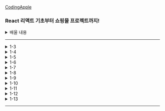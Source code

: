 [CodingApple](https://online.codingapple.com/course/react-basic/)

### React 리액트 기초부터 쇼핑몰 프로젝트까지!
<details>
<summary>배울 내용</summary>

    – class 문법 없이 개발하는 2020스타일 easy-mode 리액트

    – 컴포넌트, Props, State를 이용한 웹앱 개발

    – 리액트로 HTML 모듈화해서 개발하는 법

    – JSX for 반복문, 이벤트 핸들러 등 어떻게 쓰는지 정확히 알려줌

    – 리액트 CLI로 프로젝트 생성, 관리, 빌드하는 법

    – Redux와 context API로 데이터 관리

    – Ajax 등으로 서버 API 요청하는 법 (을 배울 텐데 Ajax가 뭔지 모르니까 그것부터)

    – 라우터로 페이지 나누기

    – 리액트에서 CSS 스타일링 잘하는 법 (styled component, SASS)

    – import/destructuring/arrow function 등 필요한 ES6 문법들

    – 스마트폰에 설치 가능한 Progressive Web App으로 리액트사이트 발행하기

    – (포트폴리오 자랑용) github pages를 이용해 사이트 발행

</details>

-----

<details>
<summary>1-3</summary>

### JSX를 이용해 HTML 페이지 제작해보는 건 처음이겠죠

```
리액트에서 class=""를 넣고 싶다면 className=""

데이터바인딩 var data = '안녕하세요'; <div>{ data }</div>
  -> { } 꼭 중괄호 안에

<div style = {{ color : 'blue', fontSize : '30px' }}>글씨</div>
  -> {속성명 : '속성값} 대쉬(-) 불가능, 붙여쓰고 앞글자를 대문자로 치환
```
</details>

<details>
<summary>1-4</summary>

### 중요한 데이터는 변수 말고 리액트 state로 만들랬죠

state를 쓰는 이유
```
변수가 변경될 때 자동으로 관련된 HTML을 재렌더링되게 만들고 싶어서
수정사항이 자동으로 웹페이지에 스무스~하게 반영되게 만들고 싶어서
```
let [a, b] = useState('ㅇㅇㅇㅇ');
```
a : 실제 저장할 데이터, b : 저장할 데이터를 변결시킬 함수
데이터바인딩 가능 <h3>{a}</h3> => <h3>ㅇㅇㅇㅇ<h3>
Array, Object 가능 let [a, b] = useState(['ㅇㅇ', 'ㄴㄴ']);
```

</details>

<details>
<summary>1-5</summary>

### 버튼에 기능 개발을 해보자 & 리액트 state 변경하는 법

리액트에서 특정 HTML 요소를 클릭했을 때 자바스크립트를 실행하고 싶으면
```
<div onClick = { 실행할 함수 }>
Click이 대문자, {} 중괄호 사용, 그냥 코드가 아닌 함수를 적어야 함
ex) <div onClick = { 함수이름 }>
    <div onClick = { function(){ 실행할 코드 } }>
    <div onClick = { () => { 실행할 코드 } }>
```
state는 변수와는 다르게 값을 변경할 때 지정된 변경 함수를 써야 함
```
ㅇㅇ변경(대체할 데이터) 
ex) <span>👍</span> 을 눌렀을 때 따봉이라는 state를 1 증가하려면 어떻게 해야할까요?
    <span onClick = { { () => { 따봉변경(따봉 + 1) } } }>
```

</details>

<details>
<summary>1-6</summary>

### 숙제 해설 : 블로그 글 수정버튼 만들기

원래 자바스크립트 내에서 array나 object 자료형은 = 등호로 복사하면 각각 별개의 자료형이 생성되는게 아니라 값을 공유함
```
ex) var data1 = [1, 2, 3]; var data2 = data1;
    => data1과 data2는 각각 [1, 2, 3]을 별개로 저장하는 게 아닌 똑같은 값을 공유함
    => data1을 변경하면 data2도 자동으로 변경됨

state도 = 등호를 이용해서 복사하면 문제가 일어나기 때문에 완전히 개별 복사본을 만들어주는 카피를 해야 함
  => ex) var 새로운array = [...원본array]
  => function 제목바꾸기() {
       var newArray = [...글제목];
       newArray[0] = '여자코트 추천';
       글제목변경( newArray );
     } 
```

</details>

<details>
<summary>1-7</summary>

### React Component : 많은 div들을 한 단어로 줄이고 싶은 충동이 들 때

return () 안에 HTML을 넣을 때 태그 2개를 평행하게 넣을 수 없음
```
굳이 쓰고 싶다면
<div>
  <div></div>
  <div></div> 
</div>
```
Component
```
리액트에서 제공하는 긴 HTML을 한 단어로 깔끔하게 치환해서 넣을 수 있는 문법
함수 만들 듯, 변수 만들 듯 한 단어로 치환해서 원하는 곳에 꽂아넣을 수 있음
```  
방법
```
1. function을 이용해서 함수를 하나 만들기
2. 그 함수 안에 return() 안에 원하는 HTML을 담기
3. 원하는 곳에서 <Modal></Modal> 이라고 사용했을 때 축약한 HTML이 등장
   -> 축약한 HTML 덩어리를 Component 라고 칭함
   -> ex)
      function App (){
        return (
            <div>
                HTML 잔뜩있는 곳
                ...
                <Modal></Modal>
            </div>
        )
      }

      function Modal(){
          return (
              <div className="modal">
                <h2>제목</h2>
                <p>날짜</p>
                <p>상세내용</p>
              </div>
        )
      }
```        
Component의 특징
```
Component 이름 지을 땐 보통 영어 대문자로 시작
return() 안에 태그들이 평행하게 여러 개 들어갈 수 없음 ex) <div>, <></>
Component 위치는 보통 funcion App(){} 와 나란히 만듦
  -> 보통 컴포넌트 안에다가 컴포넌트를 만들진 않기 때문
  -> Component 안에 미리 만들어둔 Component 집어넣기도 가능
```
어떤 HTML들을 Component 만드는게 좋을까
```
사이트에 반복해서 출현하는 HTML 덩어리들
내용이 자주 변경될 것 같은 HTML의 한 부분
다른 페이지를 만들 때
다른 팀원과 협업할 때 웹페이지를 컴포넌트 단위로 작업 분배
```
Component 단점
```
HTML을 깔끔하게 쓰려고 함수 자체를 많이 만드는 것 자체로 관리가 힘듦
<Modal>이라는 컴포넌트가 App(){} 안에 있는 state를 사용하고 싶을 때, 그냥 바로 쓸 수 없음
  => props라는 문법을 이용해 state를 <Modal>까지 전해줘야 사용 가능
```

</details>

<details>
<summary>1-8</summary>

### 클릭하면 동작하는 UI (모달창) 만드는 법

리액트는 중괄호 내에서 if문을 사용할 수 없어서 삼항연산자를 사용해야 함
```
조건식 ? 조건식 참일 때 실행할 코드 : 조건식 거짓일 때 실행할 코드 
```

</details>

<details>
<summary>1-9</summary>

### map : 많은 div들을 반복문으로 줄이고 싶은 충동이 들 때

반복문도 {중괄호} 안에서 { for (){} } 이렇게 넣을 수 있지않을까 생각할 수 있지만 {중괄호} 안에는 변수, 함수만 입력 가능함
```
중괄호 안에서 쓸 수 있는 map이란 반복문 이용
```  
방법
```
ex1) 
var 어레이 = [2, 3, 4];
어레이.map(function(){
});
  => 모든 array에 붙일 수 있으며 소괄호 안에 콜백 함수 하나 넣는 게 기본, map 안의 코드가 어레이 자료의 갯수만큼 실행됨(ex1에서 3번)

ex2)
var 어레이 = [2, 3, 4];
어레이.map(function(a){
  return a * 10
});
  => 콜백 함수 소괄호 안에 파라미터를 아무 이름이나 입력해주면(ex2에서 a), a라는 파라미터가 어레이 안에 있던 모든 자료를 하나씩 출력해주는 역할을 함 => [20, 30, 40]이 됨

ex3)
var 어레이 = [2, 3, 4];
var newArray = 어레이.map(function(a){
    return a * 10
});
  => 참고로 map 함수는 원본 자료형을 변형시키지 않아서 보통 새로운 변수에 담아서 사용함
      newArray에는 [20,30, 40], 원래 어레이에는 [2, 3, 4]
```      
JSX 안에서 map으로 반복문을 돌리고 싶으면
```
1. 원하는 자료에다가 map을 붙이면 그 자료 갯수만큼 반복문 돌리기 가능
2. 반복을 원하는 HTML을 return 안에 적으면 끝

ex)
<div>
  ~~~HTML 잔뜩~~~
  ...
  { 글제목.map(function(){      
      return (<div>안녕</div>)
  }) }
</div>
  => 현재 글제목 array에는 3개의 데이터가 들어있으니 실행해보면 div도 3개가 남음
```    
반복된 HTML에 각각 다른 내용을 부여하고 싶다면
```
ex)
<div>
  ~~~HTML 잔뜩~~~
  ...
  { 글제목.map(function(a){
      return (
          <div className="list">
            <h3>{ a }</h3>
            ~~~HTML 잔뜩~~~
          </div>
      )
  }) }
</div>
        
반복된 HTML 안에 onClick = {} 이런 거 넣어도 잘 작동함
```
일반 for 반복문을 사용하고 싶다면
```
따로 함수를 만들어서 사용해야 함
  1. 따로 일반 함수를 만들고
  2. 함수 안에 HTML을 담을 array 자료를 하나 생성
  3. 함수 안에서 for 반복문을 이용해 array 내에 HTML을 추가
  4. 완성된 array를 return
  5. 함수를 원하는 곳에 { 함수명() } 데이터바인딩

  ex)
  function 반복된UI(){
    var 어레이 = [];
    for (var i = 0; i < 3; i++) {
        어레이.push(<div>안녕</div>)
    }
    return 어레이
  }
  return (
    <div>
        ~~~HTML 잔뜩~~~
        { 반복된UI() }
    </div>
  )
```

</details>

<details>
<summary>1-10</summary>

### props : 자식이 부모의 state를 가져다쓰고 싶을 땐 말하고 쓰셔야합니다

props를 사용하는 이유
```
1-7에서 App이라는 컴포넌트 안에 <Modal> 이라는 컴포넌트를 만듦
App : 부모 컴포넌트 Modal : 자식 컴포넌트
자식 컴포넌트가 부모 컴포넌트 안에 있던 state를 가져다 쓰고 싶을 때!
props라는 문법으로 state를 전송한 뒤에 {props.state이름} 
```
방법
```
1. <자식컴포넌트 전송할 이름 = { state명 }> 이렇게 사용한 후
2. 자식컴포넌트 선언하는 function 안에 파라미터를 하나 만들어주기
      
ex) 글제목이라는 부모 컴포넌트의 state를 자식 컴포넌트에 전송해보기
    funtion App() {
      let [글제목, 글제목변경] = useState(['aa', 'bb', 'cc']);
        return(
            <div>
              ...
              <Modal 글제목 = {글제목}></Modal>
            </div>
        )
    }
    function Modal(props){
        return(
            <div className="modal">
              <h2>제목 { props.글제목[0] }</h2>
              <p>날짜</p>
              <p>상세내용</p>
            </div>
        )
    }

1. <Mdoal 전송할이름 = {state명}> 이렇게 원하는 state를 적어주면 전송됨
2. function Modal(props){} 이렇게 쓰면 전송된 props 사용 가능
         
  => 무한대 전송 가능
  => props라는 파라미터에는 전송한 모든 props 데이터가 들어가있음
    props.글제목 이런 식으로 원하는 것만 꺼내서 쓰면 됨
  => props 전송할 때 꼭 {} 중괄호로 전송해야 하는 건 아님
    <Modal 글제목 = {변수명}> 변수명을 넣고 싶으면 중괄호
    <Modal 글제목 = "강남우동맛집"> 일반 텍스트를 전송하고 싶으면 따옴표
```

</details>

<details>
<summary>1-11</summary>

### (UI 제작 패턴) props를 응용한 상세페이지 만들기

글말고 따로 버튼 3개를 만들어서 한번 개발해봅시다
```
각각 버튼을 누르면 각각 다른 제목의 모달 제목이 떠야함
  1. 일단 버튼 3개 만들기
  2. 각각 버튼을 누르면 글제목이 수정되어야 함
     Modal이라는 컴포넌트 안에 제목 부분을 props.글제목[누른제목] 으로 수정
     => 누른제목 이라는 변수가 0이면 0번째 제목이 뜬다
  3. App 안에 누른제목이라는 변수를 state로 만들기 (기본값 0)
     => 몇번째 글제목을 눌렀는지의 정보를 보관하는 곳
  4. 모달창 안에 props.글제목[props.누른제목]으로 수정
     <Modal 글제목 = {글제목} 누른제목 = {누른제목}></Modal>으로 수정
     => 부모가 가진 state를 쓰려면 props로 신고하고 써야하기 때문
     <Modal>이라는 태그 안에서 원하는 이름의 props를 전송하고
     Modal 안에서 props.이름 이런 식으로 써야 함
     => 모달창은 누른제목이라는 state의 숫자에 따라서 제목이 변경됨
```   
버튼을 눌렀을 때 state를 변경하려면?
```
ex) 
<button onClick={()=>{ 누른제목변경(0) }}>버튼1</button>
<button onClick={()=>{ 누른제목변경(1) }}>버튼2</button>   
<button onClick={()=>{ 누른제목변경(2) }}>버튼3</button>
```
이제 직접 <h3> 글제목부분에 가서 누르면 state가 변경되게 만들자 (반복문)
```
ex)
{
    글제목.map(function(a){
        return(
            <div className = "list">
              <h3 onClick = { () => { 누른제목변경(0) } }>{ a } ~~html~~ </h3>
            </div>
        )
    })
}

<button onClick={()=>{ 누른제목 = 0 }}>버튼1</button> 처럼 작성하면 에러
  => state를 변경할 땐 state 변경함수를 사용해야 하고, 등호를 사용하면 안 됨

클릭했을 때 동작하게 하기 위해 onClick 안에 state 변경함수 삽입

대충 0이라고 넣었기 때문에 현재는 어떤 제목을 누르던 state가 0으로 변경 됨
```   
0이 아니라 각각 제목들마다 누른제목변경(0), 누른제목변경(1) ~~ 이 되도록 해보자
```
ex)
{
    글제목.map(function(a, i){
        return(
            <div className = "list">
              <h3 onClick = { () => { 누른제목변경(i) } }>{ a } ~~html~~ </h3>
            </div>
        )
    })
}

map 반복문을 쓸 때 다른 파라미터를 뒤에 추가해주면 됨
i =  반복문이 돌면서 0, 1, 2, 3 ~~ 이렇게 하나씩 증가하는 정수를 뜻함
```    
결론
```
1. state 하나 만들고
2. state가 ~~상태면 UI를 ~~이렇게 보여주세요~ 라고 코드 작성
3. 필요하면 버튼을 누르거나 할 땐 state를 ~~이렇게 바꿔주세요~ 추가
```

</details>

<details>
<summary>1-12</summary>

### input 다루기 1 : 사용자가 입력한 글을 변수에 저장하는 법

사용자가 input에 입력한 데이터는 중요한 데이터이기 때문에 state에 저장해서 쓰는 게 일반적
```
ex) let[입력값, 입력값변경] = useState('');
```
사용자가 input에 입력한 값 알아내는 법
```
ex)
let[입력값, 입력값변경] = useState('');

return(
    <div>
      ~~~HTML잔뜩~~~
      <input onChange = { (e) => { console.log(e.target.value) } }/>
    </div>
)

input에 onChange 이벤트핸들러를 달고 자바스크립트 문법을 쓰면 됨
onChange : input에 무언가를 입력할 때마다 특정 함수를 동작시킴
e.target : '지금 이벤트가 동작하는 HTML 요소', 자바스크립트 문법 (input 태그 등)
.value : 그 HTML(input 등)에 유저가 입력한 값
```
input에 뭔가를 입력할 때마다 input에 입력된 값을 state에 저장하는 법
```
ex)
let[입력값, 입력값변경] = useState('');

return(
    <div>
      ~~~HTML잔뜩~~~
      <input onChange = { (e) => { 입력값변경(e.target.value) } }/>
    </div>
)
```

</details>

<details>
<summary>1-13</summary>

### input 다루기 2 : 블로그 글발행 기능 만들기

#### 1. 글을 적을 수 잇는 UI가 하나 필요하고
#### 2. 버튼을 눌렀을 때 글이 하나 추가되게 만들어야 함

1. 글적을 수 있는 UI부터 디자인해보자
```
ex)
<div>
  HTML 잔뜩 있는 곳
  <div className="publish">
    <input />
    <button>저장</button>
  </div>
</div>
```      
2. 글 적고 저장 버튼을 누르면 게시물이 4개 되어야 함
```
1. 일단 사용자가 input에 뭔가를 입력하면 입력한 값을 state로 저장
2. 버튼을 누르면 그 state를 [글제목이라는 state] 어레이의 뒤에 하나 추가
   => 리액트에선 state를 변경하면 그것과 관련된 HTML도 재렌더링 됨

   => 1. 사용자가 input에 뭔가를 입력하면 입력한 값을 state에 저장하려면
      ex)
      let [입력값, 입력값변경] = useState('');
            
      return(
          <div>
            ~~~HTML잔뜩~~~
            <div>
              <input onChange = { (e) => { 입력값변경(e.target.value) } }/>
              <button>저장</button>
            </div>
          </div>
      )
            
    => 2. 버튼을 누르면 입력값 state를 [글제목] state에 추가할 것
       ex)
       let [입력값, 입력값변경] = useState('');
            
       return(
           <div>
             ~~~HTML잔뜩~~~
             <div>
               <input onChange = { (e) => { 입력값변경(e.target.value) } }/>
               <button onClick = { () => {
                   let arrayCopy = [...글제목];
                   arrayCopy.unshift(입력값);
                   글제목변경(arrayCopy)
               } }>저장</button>
             </div>
           </div>
       )
      -> 글제목이라는 state를 수정해서 글제목변경() 안에다가 집어 넣어야 함
         unshift() : array의 맨 앞 자료를 하나 추가
         글제목이라는 state는 직접 수정하면 안 되기 때문에
         1. 글제목을 복사해서 arrayCopy라는 카피본을 하나 만들고
         2. 그걸 수정하고
         3. 그걸 새로운 글제목 state가 되도록 입력
```
</details>

-----